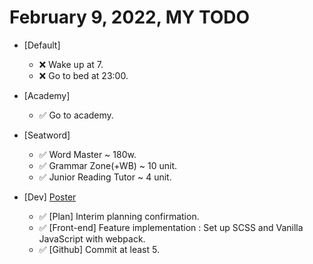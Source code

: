 # February 9, 2022, MY TODO

- [Default]

  - ❌ Wake up at 7.
  - ❌ Go to bed at 23:00.

- [Academy]

  - ✅ Go to academy.

- [Seatword]

  - ✅ Word Master ~ 180w.
  - ✅ Grammar Zone(+WB) ~ 10 unit.
  - ✅ Junior Reading Tutor ~ 4 unit.

- [Dev] [Poster](https://github.com/Novelier-Webbelier/poster)

  - ✅ [Plan] Interim planning confirmation.
  - ✅ [Front-end] Feature implementation : Set up SCSS and Vanilla JavaScript with webpack.
  - ✅ [Github] Commit at least 5.
